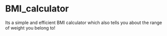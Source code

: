 # BMI_calculator
Its a simple and efficient BMI calculator which also tells you about the range of weight you belong to!
